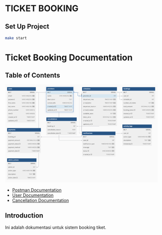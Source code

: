 # TICKET BOOKING

## Set Up Project

```bash
make start
```

# Ticket Booking Documentation

## Table of Contents

![User API Diagram](https://raw.githubusercontent.com/Junx27/ticket-booking/2-readme/doc/assets/erd.png)

- [Postman Documentation](https://documenter.getpostman.com/view/32448213/2sAYJ99yCx)
- [User Documentation](doc/user.md)
- [Cancellation Documentation](doc/cancellation.md)

## Introduction

Ini adalah dokumentasi untuk sistem booking tiket.
